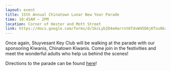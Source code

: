```yaml
---
layout: event
title: 15th Annual Chinatown Lunar New Year Parade
time: 10:45AM ~ 2PM
location: Corner of Hester and Mott Street
link: https://docs.google.com/forms/d/1kcLyb2D4eHarrnt6TdvW45D6jKTosNkz3tu20S4jDuY/viewform
---
```

Once again, Stuyvesant Key Club will be walking at the parade with our sponsoring Kiwanis, Chinatown Kiwanis. Come join in the festivities and meet the wonderful adults who help us behind the scenes!

Directions to the parade can be found [here](https://docs.google.com/document/d/1Hv8qmLk1aQoi_4XY7dVTPys4dl9HoSGcSZIrMDXk5CQ/pub)!
